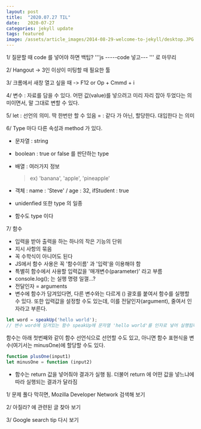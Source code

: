 ```yaml
---
layout: post
title:  "2020.07.27 TIL"
date:   2020-07-27
categories: jekyll update
tags: featured
image: /assets/article_images/2014-08-29-welcome-to-jekyll/desktop.JPG
---
```

1/ 질문할 때 code 를 넣어야 하면
백팁? '''js
-----code 넣고---
''' 로 마무리

2/ Hangout -> 3인 이상이 미팅할 때 필요한 툴

3/ 
크롬에서 새창 열고 싶을 때
-> F12 or Op + Cmmd + i

4/ 변수 : 자료를 담을 수 있다. 어떤 값(value)를 넣으려고 미리 자리 잡아 두었다는 의미이면서, 말 그대로 변할 수 있다.

5/ let : 선언의 의미. 딱 한번만 할 수 있음
= : 같다 가 아닌, 할당한다. 대입한다 는 의미

6/ Type 마다 다른 속성과 method 가 있다.

- 문자열 : string
- boolean : true or false 를 판단하는 type
- 배열 : 여러가지 정보

  > ex) 'banana', 'apple', 'pineapple' 

- 객체 : name : 'Steve' / age : 32, ifStudent : true
- unidenfied 또한 type 의 일종
- 함수도 type 이다

7/ 함수

- 입력을 받아 출력을 하는 하나의 작은 기능의 단위
- 지시 사항의 묶음
- 꼭 수학식이 아니어도 된다
- JS에서 함수 사용은 꼭 '함수이름' 과 '입력'을 이용해야 함
- 특별히 함수에서 사용할 입력값을 '매개변수(parameter)' 라고 부름
- console.log(); 는 실행 명령 일껄...?
- 전달인자 = arguments
- 변수에 함수가 담겨있다면, 다른 변수와는 다르게 () 괄호를 붙여서 함수를 실행할 수 있다. 또한 입력값을 설정할 수도 있는데, 이를 전달인자(argument), 줄여서 인자라고 부른다.

```javascript
let word = speakUp('hello world');
// 변수 word에 담겨있는 함수 speakUp에 문자열 'hello world'를 인자로 넣어 실행됩니다.
```

함수는 아래 첫번째와 같이 함수 선언식으로 선언할 수도 있고, 아니면 함수 표현식을 변수(여기서는 minusOne)에 할당할 수도 있다.

```javascript
function plusOne(input1) 
let minusOne = function (input2)
```

- 함수는 return 값을 넣어줘야 결과가 실행 됨. 더불어 return 에 어떤 값을 넣느냐에 따라 실행되는 결과가 달라짐

1/ 문제 풀다 막히면, Mozilla Developer Network 검색해 보기

2/ 아질라? 에 관련된 글 찾아 보기

3/ Google search tip 다시 보기